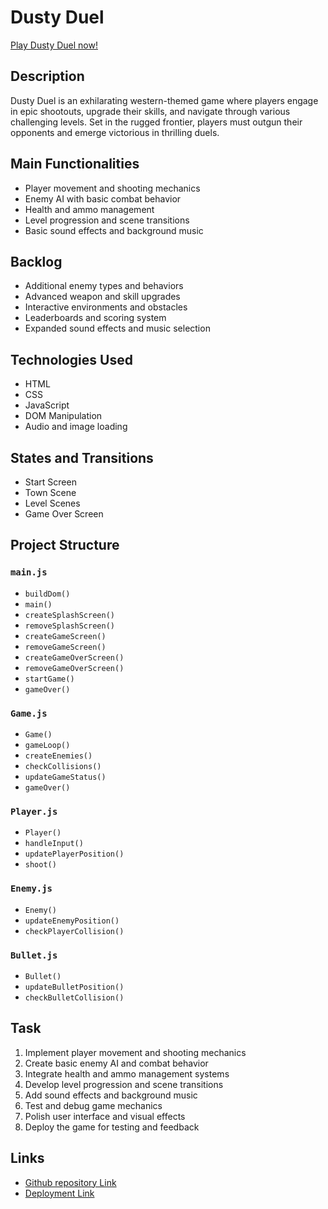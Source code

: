 # Dusty Duel

[Play Dusty Duel now!](https://kemalgokten.github.io/game-project/)

## Description

Dusty Duel is an exhilarating western-themed game where players engage in epic shootouts, upgrade their skills, and navigate through various challenging levels. Set in the rugged frontier, players must outgun their opponents and emerge victorious in thrilling duels.

## Main Functionalities

- Player movement and shooting mechanics
- Enemy AI with basic combat behavior
- Health and ammo management
- Level progression and scene transitions
- Basic sound effects and background music

## Backlog

- Additional enemy types and behaviors
- Advanced weapon and skill upgrades
- Interactive environments and obstacles
- Leaderboards and scoring system
- Expanded sound effects and music selection

## Technologies Used

- HTML
- CSS
- JavaScript
- DOM Manipulation
- Audio and image loading

## States and Transitions

- Start Screen
- Town Scene
- Level Scenes
- Game Over Screen

## Project Structure

### `main.js`

- `buildDom()`
- `main()`
- `createSplashScreen()`
- `removeSplashScreen()`
- `createGameScreen()`
- `removeGameScreen()`
- `createGameOverScreen()`
- `removeGameOverScreen()`
- `startGame()`
- `gameOver()`

### `Game.js`

- `Game()`
- `gameLoop()`
- `createEnemies()`
- `checkCollisions()`
- `updateGameStatus()`
- `gameOver()`

### `Player.js`

- `Player()`
- `handleInput()`
- `updatePlayerPosition()`
- `shoot()`

### `Enemy.js`

- `Enemy()`
- `updateEnemyPosition()`
- `checkPlayerCollision()`

### `Bullet.js`

- `Bullet()`
- `updateBulletPosition()`
- `checkBulletCollision()`

## Task

1. Implement player movement and shooting mechanics
2. Create basic enemy AI and combat behavior
3. Integrate health and ammo management systems
4. Develop level progression and scene transitions
5. Add sound effects and background music
6. Test and debug game mechanics
7. Polish user interface and visual effects
8. Deploy the game for testing and feedback

## Links

- [Github repository Link](https://kemalgokten.github.io/game-project/)
- [Deployment Link](https://kemalgokten.github.io/game-project/)
